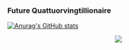 ### Future Quattuorvingtillionaire


[![Anurag's GitHub stats](https://github-readme-stats.vercel.app/api?username=Git-Cat-png&theme=radical&show_icons=true)](https://github.com/anuraghazra/github-readme-stats)

<p align="center">
  <a href="https://skillicons.dev">
    <img src="https://skillicons.dev/icons?i=discord,flask,github,py,vscode,wordpress,replit,sketchup&perline=4" />
  </a>
</p>
